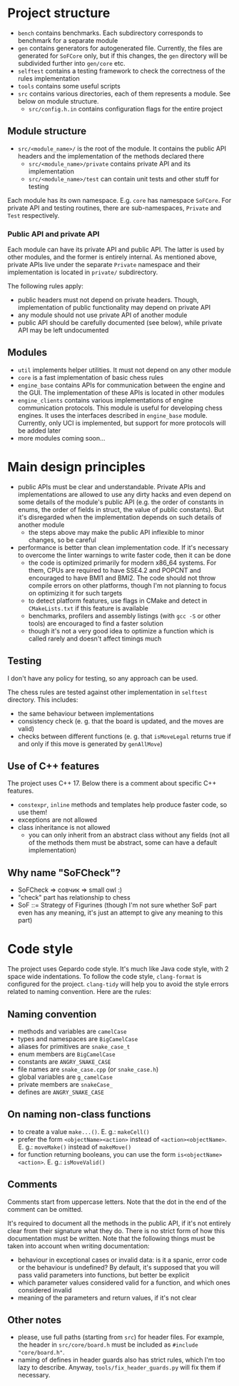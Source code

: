 # Project structure

- `bench` contains benchmarks. Each subdirectory corresponds to benchmark for a separate module
- `gen` contains generators for autogenerated file. Currently, the files are generated for 
`SoFCore` only, but if this changes, the `gen` directory will be subdivided further into `gen/core` 
etc.
- `selftest` contains a testing framework to check the correctness of the rules implementation
- `tools` contains some useful scripts
- `src` contains various directories, each of them represents a module. See below on module 
structure.
  - `src/config.h.in` contains configuration flags for the entire project

## Module structure

- `src/<module_name>/` is the root of the module. It contains the public API headers and the 
implementation of the methods declared there
  - `src/<module_name>/private` contains private API and its implementation
  - `src/<module_name>/test` can contain unit tests and other stuff for testing

Each module has its own namespace. E.g. `core` has namespace `SoFCore`. For private API and testing 
routines, there are sub-namespaces, `Private` and `Test` respectively.

### Public API and private API

Each module can have its private API and public API. The latter is used by other modules, and the 
former is entirely internal. As mentioned above, private APIs live under the separate `Private` 
namespace and their implementation is located in `private/` subdirectory.

The following rules apply:

- public headers must not depend on private headers. Though, implementation of public functionality 
may depend on private API
- any module should not use private API of another module
- public API should be carefully documented (see below), while private API may be left undocumented

## Modules

- `util` implements helper utilities. It must not depend on any other module
- `core` is a fast implementation of basic chess rules
- `engine_base` contains APIs for communication between the engine and the GUI. The implementation 
of these APIs is located in other modules
- `engine_clients` contains various implementations of engine communication protocols. This module 
is useful for developing chess engines. It uses the interfaces described in `engine_base` module. 
Currently, only UCI is implemented, but support for more protocols will be added later
- more modules coming soon...

# Main design principles

- public APIs must be clear and understandable. Private APIs and implementations are allowed to use 
any dirty hacks and even depend on some details of the module's public API (e.g. the order of 
constants in enums, the order of fields in struct, the value of public constants). But it's 
disregarded when the implementation depends on such details of another module
  - the steps above may make the public API inflexible to minor changes, so be careful
- performance is better than clean implementation code. If it's necessary to overcome the linter 
warnings to write faster code, then it can be done
  - the code is optimized primarily for modern x86_64 systems. For them, CPUs are required to have 
SSE4.2 and POPCNT and encouraged to have BMI1 and BMI2. The code should not throw compile errors on 
other platforms, though I'm not planning to focus on optimizing it for such targets
  - to detect platform features, use flags in CMake and detect in `CMakeLists.txt` if this feature 
is available
  - benchmarks, profilers and assembly listings (with `gcc -S` or other tools) are encouraged to 
find a faster solution
  - though it's not a very good idea to optimize a function which is called rarely and doesn't 
affect timings much

## Testing

I don't have any policy for testing, so any approach can be used.

The chess rules are tested against other implementation in `selftest` directory. This includes:

- the same behaviour between implementations
- consistency check (e. g. that the board is updated, and the moves are valid)
- checks between different functions (e. g. that `isMoveLegal` returns true if and only if this 
move is generated by `genAllMove`)

## Use of C++ features

The project uses C++ 17. Below there is a comment about specific C++ features.

- `constexpr`, `inline` methods and templates help produce faster code, so use them!
- exceptions are not allowed
- class inheritance is not allowed
  - you can only inherit from an abstract class without any fields (not all of the methods them 
must be abstract, some can have a default implementation)

## Why name "SoFCheck"?

- SoFCheck => совчик => small owl :)
- "check" part has relationship to chess
- SoF ::= Strategy of Figurines (though I'm not sure whether SoF part even has any meaning, it's 
just an attempt to give any meaning to this part)

# Code style

The project uses Gepardo code style. It's much like Java code style, with 2 space wide 
indentations. To follow the code style, `clang-format` is configured for the project. `clang-tidy` 
will help you to avoid the style errors related to naming convention. Here are the rules:

## Naming convention

- methods and variables are `camelCase`
- types and namespaces are `BigCamelCase`
- aliases for primitives are `snake_case_t`
- enum members are `BigCamelCase`
- constants are `ANGRY_SNAKE_CASE`
- file names are `snake_case.cpp` (or `snake_case.h`)
- global variables are `g_camelCase`
- private members are `snakeCase_`
- defines are `ANGRY_SNAKE_CASE`

## On naming non-class functions

- to create a value `make...()`. E. g.: `makeCell()`
- prefer the form `<objectName><action>` instead of `<action><objectName>`. E. g.: `moveMake()` 
instead of `makeMove()`
- for function returning booleans, you can use the form `is<objectName><action>`. E. g.: 
`isMoveValid()`

## Comments

Comments start from uppercase letters. Note that the dot in the end of the comment can be omitted.

It's required to document all the methods in the public API, if it's not entirely clear from their 
signature what they do. There is no strict form of how this documentation must be written. Note 
that the following things must be taken into account when writing documentation:
- behaviour in exceptional cases or invalid data: is it a spanic, error code or the behaviour is 
undefined? By default, it's supposed that you will pass valid parameters into functions, but better 
be explicit
- which parameter values considered valid for a function, and which ones considered invalid
- meaning of the parameters and return values, if it's not clear

## Other notes

- please, use full paths (starting from `src`) for header files. For example, the header in 
`src/core/board.h` must be included as `#include "core/board.h"`.
- naming of defines in header guards also has strict rules, which I'm too lazy to describe. Anyway, 
`tools/fix_header_guards.py` will fix them if necessary.
